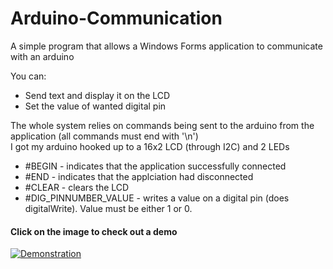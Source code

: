 # Arduino-Communication
A simple program that allows a Windows Forms application to communicate with an arduino

You can:
* Send text and display it on the LCD
* Set the value of wanted digital pin

The whole system relies on commands being sent to the arduino from the application (all commands must end with '\n')   
I got my arduino hooked up to a 16x2 LCD (through I2C) and 2 LEDs
* #BEGIN - indicates that the application successfully connected
* #END - indicates that the applciation had disconnected
* #CLEAR - clears the LCD
* #DIG_PINNUMBER_VALUE - writes a value on a digital pin (does digitalWrite). Value must be either 1 or 0.

#### Click on the image to check out a demo
[![Demonstration](https://img.youtube.com/vi/i9DpcGDTnBk/0.jpg)](https://www.youtube.com/watch?v=i9DpcGDTnBk)
